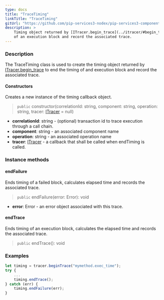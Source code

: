```yaml
---
type: docs
title: "TraceTiming"
linkTitle: "TraceTiming"
gitUrl: "https://github.com/pip-services3-nodex/pip-services3-components-nodex"
description: >
    Timing object returned by [ITracer.begin_trace](../itracer/#begin_trace) to end the timing
    of an execution block and record the associated trace.
---
```


### Description

The TraceTiming class is used to create the timing object returned by [ITracer.begin_trace](../itracer/#begin_trace) to end the timing of and execution block and record the associated trace.

#### Constructors
Creates a new instance of the timing callback object.

> `public` constructor(correlationId: string, component: string, operation: string, tracer: [ITracer](../itracer) = null)

- **correlationId**: string - (optional) transaction id to trace execution through a call chain.
- **component**: string - an associated component name
- **operation**: string - an associated operation name
- **tracer**: [ITracer](../itracer) - a callback that shall be called when endTiming is called.


### Instance methods

#### endFailure
Ends timing of a failed block, calculates elapsed time
and records the associated trace.

> `public` endFailure(error: Error): void

- **error**: Error - an error object associated with this trace.


#### endTrace
Ends timing of an execution block, calculates the elapsed time
and records the associated trace.

> `public` endTrace(): void
 
### Examples

```typescript
let timing = tracer.beginTrace("mymethod.exec_time");
try {
    ...
    timing.endTrace();
} catch (err) {
    timing.endFailure(err);
}
```
